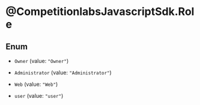 # @CompetitionlabsJavascriptSdk.Role

## Enum


* `Owner` (value: `"Owner"`)

* `Administrator` (value: `"Administrator"`)

* `Web` (value: `"Web"`)

* `user` (value: `"user"`)


